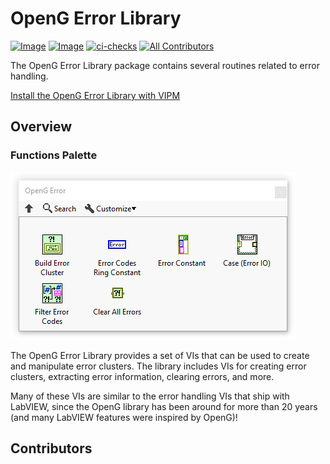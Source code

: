 # OpenG Error Library

[![Image](https://www.vipm.io/package/oglib_error/badge.svg?metric=installs)](https://www.vipm.io/package/oglib_error/) [![Image](https://www.vipm.io/package/oglib_error/badge.svg?metric=stars)](https://www.vipm.io/package/oglib_error/) [![ci-checks](https://github.com/vipm-io/OpenG-Error-Library/actions/workflows/ci.yml/badge.svg)](https://github.com/vipm-io/OpenG-Error-Library/actions/workflows/ci.yml)
[![All Contributors](https://img.shields.io/github/all-contributors/vipm-io/OpenG-Error-Library?color=ee8449&style=flat-square)](#contributors)

The OpenG Error Library package contains several routines related to error handling.

[Install the OpenG Error Library with VIPM](https://www.vipm.io/package/oglib_error/)

## Overview

### Functions Palette

![OpenG Error Functions Palette](docs/functions_palette.png)

The OpenG Error Library provides a set of VIs that can be used to create and manipulate error clusters. The library includes VIs for creating error clusters, extracting error information, clearing errors, and more.

Many of these VIs are similar to the error handling VIs that ship with LabVIEW, since the OpenG library has been around for more than 20 years (and many LabVIEW features were inspired by OpenG)!

## Contributors

<!-- ALL-CONTRIBUTORS-LIST:START - Do not remove or modify this section -->
<!-- prettier-ignore-start -->
<!-- markdownlint-disable -->

<!-- markdownlint-restore -->
<!-- prettier-ignore-end -->

<!-- ALL-CONTRIBUTORS-LIST:END -->


